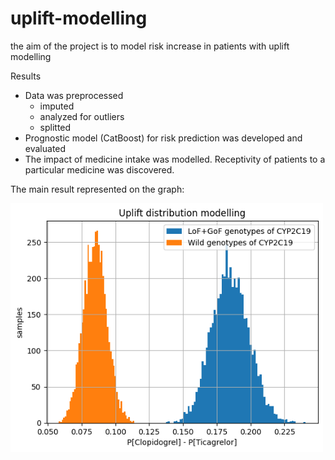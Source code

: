 # uplift-modelling

the aim of the project is to model risk increase in patients with uplift modelling

Results
- Data was preprocessed
    - imputed
    - analyzed for outliers
    - splitted 
- Prognostic model (CatBoost) for risk prediction was developed and evaluated
- The impact of medicine intake was modelled. Receptivity of patients to a particular medicine was discovered.

The main result represented on the graph:
<div>
<img src="./data/main_result.png" width="500"/>
</div>